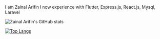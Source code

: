 I am Zainal Arifin
I now experience with Flutter, Express.js, React.js, Mysql, Laravel

![Zainal Arifin's GitHub stats](https://github-readme-stats.vercel.app/api?username=zaenalarifin12&show_icons=true&theme=vue-dark)

[![Top Langs](https://github-readme-stats.vercel.app/api/top-langs/?username=zaenalarifin12&hide=css,blade,html)](https://github.com/anuraghazra/github-readme-stats)


